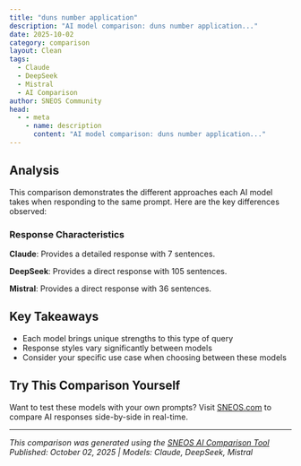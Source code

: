 ```yaml
---
title: "duns number application"
description: "AI model comparison: duns number application..."
date: 2025-10-02
category: comparison
layout: Clean
tags:
  - Claude
  - DeepSeek
  - Mistral
  - AI Comparison
author: SNEOS Community
head:
  - - meta
    - name: description
      content: "AI model comparison: duns number application..."
---
```


<ChatComparison
  title="duns number application"
  prompt="duns number application"
  :responses='{"Claude": "A DUNS (Data Universal Numbering System) number is a unique 9-digit identifier for businesses. Here\u0027s how to apply for one:\n\n## How to Get a DUNS Number\n\n### **Free Application Process:**\n1. **Visit the Official Site**: Go to dnb.com (Dun \u0026 Bradstreet\u0027s website)\n2. **Click \u0022Get a D-U-N-S Number\u0022**\n3. **Fill out the application** with:\n - Business name and address\n - Business type/structure\n - Contact information\n - Number of employees\n - Annual revenue (if applicable)\n\n### **Required Information:**\n- Legal business name\n- Business address (not a PO Box)\n- Mailing address (if different)\n- Phone number\n- Business owner/contact person details\n- Nature of business\n\n### **Timeline:**\n- **Free service**: 30 business days\n- **Expedited service**: 1-3 business days (fee required)\n\n## When You Need a DUNS Number\n\n- Government contracting\n- Federal grants applications\n- Working with large corporations\n- International business\n- Building business credit\n\n## Important Notes\n\n- The DUNS number itself is **free**\n- Avoid third-party sites that charge fees\n- Only apply through dnb.com or authorized partners\n- Keep your information updated\n\nWould you like help with any specific part of the application process?", "DeepSeek": "Of course. Applying for a D-U-N-S Number is a free and essential step for businesses looking to establish credit, apply for government contracts, or work with major corporations.\n\nHere is a comprehensive guide to the D-U-N-S Number application process.\n\n### What is a D-U-N-S Number?\n\nA **Data Universal Numbering System (D-U-N-S) Number** is a unique, nine-digit identifier for businesses, provided by Dun \u0026 Bradstreet (D\u0026B). It\u0027s like a social security number for your company and is used to:\n* Establish a business credit profile.\n* Apply for federal grants and contracts (required by the U.S. government).\n* Apply for business loans and lines of credit.\n* Build trust with suppliers and partners.\n\n---\n\n### Who Needs a D-U-N-S Number?\n\nYou should apply for a D-U-N-S Number if you:\n* Plan to bid on U.S. federal government contracts.\n* Want to apply for business loans or credit.\n* Wish to establish a business credit file separate from your personal credit.\n* Are asked for one by a potential partner, supplier, or customer.\n\n---\n\n### The Application Process: Step-by-Step\n\nThe primary and recommended way to apply is through the **D\u0026B website**.\n\n#### Step 1: Check if You Already Have a Number\nBefore applying, check if your business already has a D-U-N-S Number. It\u0027s common for businesses to be registered without their knowledge.\n* **Use the D\u0026B Lookup Tool:** [https://fedgov.dnb.com/webform](https://fedgov.dnb.com/webform)\n\n#### Step 2: Gather Your Information\nThe application is straightforward, but having this information ready will make it faster. You will typically need:\n* **Legal Business Name:** The exact name as registered with your state.\n* **Business Address:** Physical address (P.O. Boxes are often not accepted).\n* **Mailing Address:** If different from the physical address.\n* **Business Structure:** (e.g., Sole Proprietorship, LLC, Corporation, Partnership).\n* **Year Business Started / Founded.**\n* **Industry Type / SIC or NAICS Code.**\n* **Number of Employees.**\n* **Contact Information:** Name, title, and phone number of the primary contact.\n* **Owner/Chief Executive Officer\u0027s Name.**\n\n#### Step 3: Choose Your Application Method\n\n**Option A: Online Application (Fastest \u0026 Free)**\nThis is the standard and most efficient method.\n1. Go to the D\u0026B D-U-N-S Number request page: [https://www.dandb.com/duns-number/](https://www.dandb.com/duns-number/)\n2. Click \u0022Get A D-U-N-S Number.\u0022\n3. Fill out the online form with the information you gathered.\n4. **Review your information carefully** for accuracy.\n5. Submit the form.\n\n**Option B: Phone Application (For U.S. Federal Government Contractors)**\nIf you are specifically applying for a federal grant or contract, you can call the dedicated line.\n* **Phone:** 1-866-705-5711\n* This service is designed for businesses needing a D-U-N-S Number to register with the System for Award Management (SAM.gov).\n\n**Option C: International Businesses**\nIf your business is located outside the United States, you can apply through the D\u0026B global network.\n* **International D-U-N-S Number Request:** [https://www.dnb.com/duns-number/get-a-duns.html](https://www.dnb.com/duns-number/get-a-duns.html)\n\n---\n\n### What Happens After You Apply?\n\n* **Verification Process:** D\u0026B will review your application and may need to verify the information. **They might call you or your business** to confirm details. It\u0027s crucial to answer this call to avoid delays.\n* **Standard Processing Time:** The standard processing time is listed as **up to 30 business days**. However, it can often be faster.\n* **Expedited Service:** If you need your D-U-N-S Number sooner, D\u0026B offers expedited processing for a fee (often within 5-8 business days). You will be presented with these paid options during the online application.\n* **Receiving Your Number:** Once your application is approved and processed, you will receive your D-U-N-S Number via email.\n\n---\n\n### Important Tips and Warnings\n\n1. **IT IS FREE:** The D-U-N-S Number itself is **free**. Be wary of third-party websites that charge a fee to \u0022apply for you.\u0022 They are often just reselling a free service. Always start at the official D\u0026B website.\n2. **Accuracy is Critical:** Any errors in your business name, address, or structure can delay the process or create duplicate files. Double-check everything.\n3. **Answer the Phone:** D\u0026B\u0027s verification call is a critical step. If you miss it, your application will be delayed.\n4. **It\u0027s Not Instant (Usually):** Plan ahead. Don\u0027t wait until the day before a grant application is due to request your number.\n5. **Build Your Profile:** Getting the number is just the first step. To build a strong business credit score (Paydex score), you need to have trade references (suppliers or lenders that report your payment history to D\u0026B).\n\n---\n\n### Next Steps After Receiving Your D-U-N-S Number\n\n* **Register on SAM.gov:** If you\u0027re a government contractor, use your new D-U-N-S Number to complete your registration on SAM.gov.\n* **Establish Business Credit:** Start building your credit file by applying for credit with vendors who report to D\u0026B.\n* **Monitor Your File:** Check your D\u0026B business credit report periodically to ensure all information is accurate.\n\n### Summary\n\n| Aspect | Details |\n| :--- | :--- |\n| **Cost** | **Free** for standard processing. |\n| **Best Method** | Online via the official D\u0026B website. |\n| **Key Requirement** | Accurate and verifiable business information. |\n| **Processing Time** | Up to 30 business days (free); expedited options available for a fee. |\n| **Official Website** | [https://www.dandb.com/duns-number/](https://www.dandb.com/duns-number/) |\n\nBy following these steps, you can efficiently and correctly apply for your business\u0027s D-U-N-S Number.", "Mistral": "A DUNS (Data Universal Numbering System) number is a unique nine-digit identifier assigned to businesses by Dun \u0026 Bradstreet (D\u0026B). It is widely used for credit reporting and is often required for various business transactions, including government contracts and international trade. Here\u2019s a step-by-step guide on how to apply for a DUNS number:\n\n### Step-by-Step Guide to Applying for a DUNS Number\n\n1. **Gather Required Information:**\n - Legal business name\n - Business address\n - Business phone number\n - Business email address\n - Business type (e.g., corporation, LLC, sole proprietorship)\n - Year the business was started\n - Number of employees\n - Industry classification (e.g., SIC or NAICS code)\n - Contact information for a principal or owner\n\n2. **Visit the Dun \u0026 Bradstreet Website:**\n - Go to the Dun \u0026 Bradstreet website (www.dnb.com).\n\n3. **Create an Account:**\n - If you don\u2019t already have an account, you will need to create one. This involves providing your personal information and setting up a username and password.\n\n4. **Apply for a DUNS Number:**\n - Once logged in, navigate to the section for applying for a DUNS number.\n - Fill out the application form with the required information.\n - Ensure all information is accurate and complete.\n\n5. **Submit the Application:**\n - Review the information you have provided and submit the application.\n - You may receive a confirmation email or message.\n\n6. **Wait for Processing:**\n - It typically takes about 30 days to receive your DUNS number. However, expedited processing may be available for a fee.\n\n7. **Receive Your DUNS Number:**\n - Once your application is processed, you will receive your DUNS number via email or mail.\n\n### Tips for a Smooth Application Process\n\n- **Accuracy:** Ensure all the information you provide is accurate and up-to-date.\n- **Documentation:** Have all necessary documents and information ready before starting the application process.\n- **Follow-Up:** If you do not receive your DUNS number within the expected timeframe, follow up with Dun \u0026 Bradstreet to check the status of your application.\n\n### Additional Considerations\n\n- **Cost:** Applying for a DUNS number is generally free, but expedited processing may incur a fee.\n- **International Applications:** If your business is located outside the United States, the process may vary slightly, and additional documentation may be required.\n\n### Benefits of Having a DUNS Number\n\n- **Creditworthiness:** A DUNS number helps establish your business\u2019s creditworthiness.\n- **Government Contracts:** Many government contracts require a DUNS number.\n- **International Trade:** It is often required for international trade and business transactions.\n- **Business Credibility:** It adds credibility to your business and can help in securing loans and investments.\n\nBy following these steps, you can successfully apply for a DUNS number and enhance your business\u2019s credibility and opportunities."}' 
  published-date="11:45"
/>

## Analysis

This comparison demonstrates the different approaches each AI model takes when responding to the same prompt. Here are the key differences observed:

### Response Characteristics

**Claude**: Provides a detailed response with 7 sentences. 

**DeepSeek**: Provides a direct response with 105 sentences. 

**Mistral**: Provides a direct response with 36 sentences. 

## Key Takeaways

- Each model brings unique strengths to this type of query
- Response styles vary significantly between models
- Consider your specific use case when choosing between these models

## Try This Comparison Yourself

Want to test these models with your own prompts? Visit [SNEOS.com](https://sneos.com) to compare AI responses side-by-side in real-time.

---

*This comparison was generated using the [SNEOS AI Comparison Tool](https://sneos.com)*
*Published: October 02, 2025 | Models: Claude, DeepSeek, Mistral*

